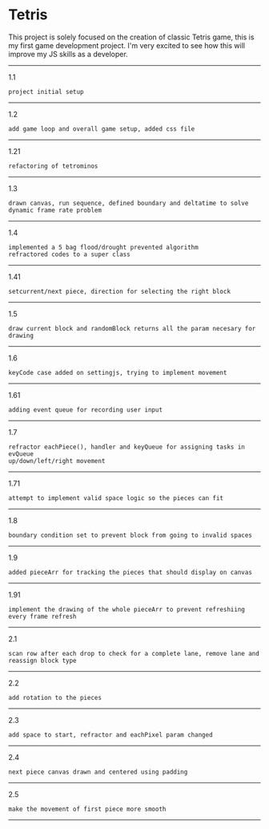# Tetris

This project is solely focused on the creation of classic Tetris game, this is my first game development project. I'm very excited to see how this will improve my JS skills as a developer.

-------------------------------------------------

1.1

    project initial setup
 
-------------------------------------------------

1.2

    add game loop and overall game setup, added css file
 
-------------------------------------------------

1.21

    refactoring of tetrominos
 
-------------------------------------------------

1.3

    drawn canvas, run sequence, defined boundary and deltatime to solve
    dynamic frame rate problem

-------------------------------------------------

1.4

    implemented a 5 bag flood/drought prevented algorithm
    refractored codes to a super class
 
-------------------------------------------------

1.41

    setcurrent/next piece, direction for selecting the right block
 
-------------------------------------------------

1.5

    draw current block and randomBlock returns all the param necesary for drawing
     
-------------------------------------------------

1.6

    keyCode case added on settingjs, trying to implement movement
 
-------------------------------------------------

1.61

    adding event queue for recording user input
 
-------------------------------------------------

1.7

    refractor eachPiece(), handler and keyQueue for assigning tasks in evQueue
    up/down/left/right movement
 
-------------------------------------------------

1.71

    attempt to implement valid space logic so the pieces can fit
     
-------------------------------------------------

1.8

    boundary condition set to prevent block from going to invalid spaces
     
-------------------------------------------------

1.9

    added pieceArr for tracking the pieces that should display on canvas
     
-------------------------------------------------

1.91

    implement the drawing of the whole pieceArr to prevent refreshiing every frame refresh
     
-------------------------------------------------

2.1

    scan row after each drop to check for a complete lane, remove lane and reassign block type
     
-------------------------------------------------

2.2

    add rotation to the pieces
     
-------------------------------------------------

2.3

    add space to start, refractor and eachPixel param changed
     
-------------------------------------------------

2.4

    next piece canvas drawn and centered using padding
     
-------------------------------------------------

2.5

    make the movement of first piece more smooth
     
-------------------------------------------------